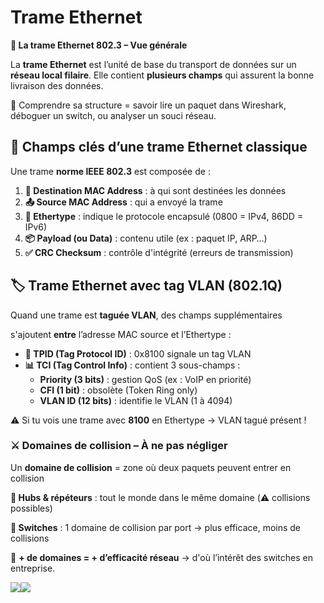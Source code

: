 # Trame Ethernet

**📡 La trame Ethernet 802.3 – Vue générale**

La **trame Ethernet** est l’unité de base du transport de données sur un **réseau local filaire**. Elle contient **plusieurs champs** qui assurent la bonne livraison des données.

🎯 Comprendre sa structure = savoir lire un paquet dans Wireshark, déboguer un switch, ou analyser un souci réseau.



## **🧱 Champs clés d’une trame Ethernet classique**

Une trame **norme IEEE 802.3** est composée de :

1.  **📨 Destination MAC Address** : à qui sont destinées les données
2.  **📤 Source MAC Address** : qui a envoyé la trame
3.  **📘 Ethertype** : indique le protocole encapsulé (0800 = IPv4, 86DD = IPv6)
4.  **📦 Payload (ou Data)** : contenu utile (ex : paquet IP, ARP…)
5.  **✅ CRC Checksum** : contrôle d'intégrité (erreurs de transmission)



## **🏷️ Trame Ethernet avec tag VLAN (802.1Q)**

Quand une trame est **taguée VLAN**, des champs supplémentaires

s'ajoutent **entre** l’adresse MAC source et l’Ethertype :

- **🔖 TPID (Tag Protocol ID)** : 0x8100 signale un tag VLAN
- **📊 TCI (Tag Control Info)** : contient 3 sous-champs :
  - **Priority (3 bits)** : gestion QoS (ex : VoIP en priorité)
  - **CFI (1 bit)** : obsolète (Token Ring only)
  - **VLAN ID (12 bits)** : identifie le VLAN (1 à 4094)

⚠️ Si tu vois une trame avec **8100** en Ethertype → VLAN tagué présent !



### **⚔️ Domaines de collision – À ne pas négliger**

Un **domaine de collision** = zone où deux paquets peuvent entrer en collision

**🧱 Hubs & répéteurs** : tout le monde dans le même domaine (⚠️ collisions possibles)

**🧠 Switches** : 1 domaine de collision par port → plus efficace, moins de collisions

🧠 **+ de domaines = + d’efficacité réseau** → d'où l’intérêt des switches en entreprise.

![](../../media/Cours-Infrastructures-réseaux-Trame-Ethernet-image2.png)![](../../media/Cours-Infrastructures-réseaux-Trame-Ethernet-image3.png)





